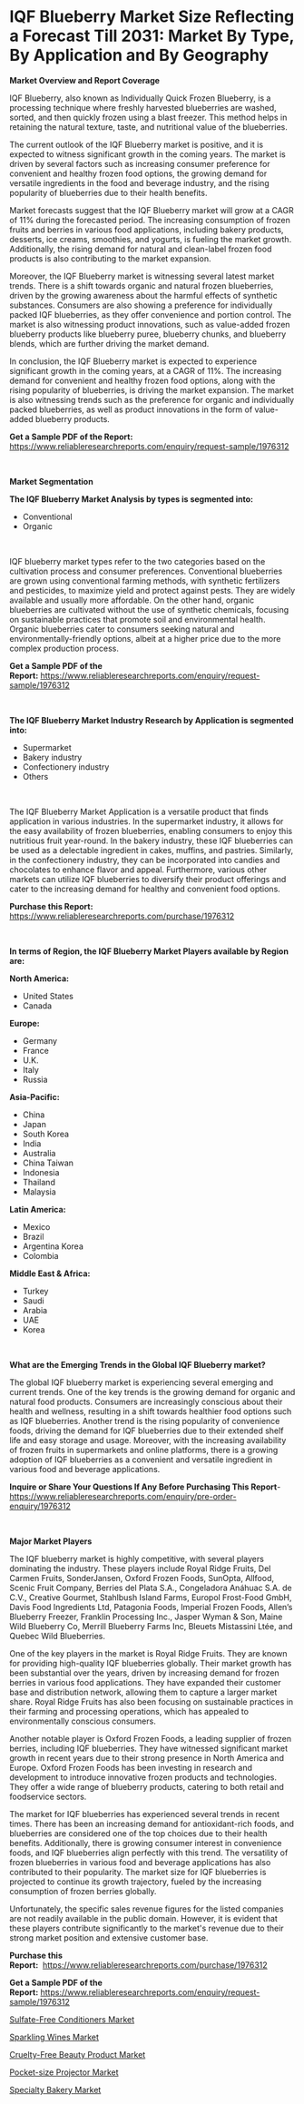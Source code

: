 <p><h1>IQF Blueberry Market Size Reflecting a Forecast Till 2031: Market By Type, By Application and By Geography</h1></p><p><strong>Market Overview and Report Coverage</strong></p>
<p><p>IQF Blueberry, also known as Individually Quick Frozen Blueberry, is a processing technique where freshly harvested blueberries are washed, sorted, and then quickly frozen using a blast freezer. This method helps in retaining the natural texture, taste, and nutritional value of the blueberries.</p><p>The current outlook of the IQF Blueberry market is positive, and it is expected to witness significant growth in the coming years. The market is driven by several factors such as increasing consumer preference for convenient and healthy frozen food options, the growing demand for versatile ingredients in the food and beverage industry, and the rising popularity of blueberries due to their health benefits.</p><p>Market forecasts suggest that the IQF Blueberry market will grow at a CAGR of 11% during the forecasted period. The increasing consumption of frozen fruits and berries in various food applications, including bakery products, desserts, ice creams, smoothies, and yogurts, is fueling the market growth. Additionally, the rising demand for natural and clean-label frozen food products is also contributing to the market expansion.</p><p>Moreover, the IQF Blueberry market is witnessing several latest market trends. There is a shift towards organic and natural frozen blueberries, driven by the growing awareness about the harmful effects of synthetic substances. Consumers are also showing a preference for individually packed IQF blueberries, as they offer convenience and portion control. The market is also witnessing product innovations, such as value-added frozen blueberry products like blueberry puree, blueberry chunks, and blueberry blends, which are further driving the market demand.</p><p>In conclusion, the IQF Blueberry market is expected to experience significant growth in the coming years, at a CAGR of 11%. The increasing demand for convenient and healthy frozen food options, along with the rising popularity of blueberries, is driving the market expansion. The market is also witnessing trends such as the preference for organic and individually packed blueberries, as well as product innovations in the form of value-added blueberry products.</p></p>
<p><strong>Get a Sample PDF of the Report:</strong> <a href="https://www.reliableresearchreports.com/enquiry/request-sample/1976312">https://www.reliableresearchreports.com/enquiry/request-sample/1976312</a></p>
<p>&nbsp;</p>
<p><strong>Market Segmentation</strong></p>
<p><strong>The IQF Blueberry Market Analysis by types is segmented into:</strong></p>
<p><ul><li>Conventional</li><li>Organic</li></ul></p>
<p>&nbsp;</p>
<p><p>IQF blueberry market types refer to the two categories based on the cultivation process and consumer preferences. Conventional blueberries are grown using conventional farming methods, with synthetic fertilizers and pesticides, to maximize yield and protect against pests. They are widely available and usually more affordable. On the other hand, organic blueberries are cultivated without the use of synthetic chemicals, focusing on sustainable practices that promote soil and environmental health. Organic blueberries cater to consumers seeking natural and environmentally-friendly options, albeit at a higher price due to the more complex production process.</p></p>
<p><strong>Get a Sample PDF of the Report:</strong>&nbsp;<a href="https://www.reliableresearchreports.com/enquiry/request-sample/1976312">https://www.reliableresearchreports.com/enquiry/request-sample/1976312</a></p>
<p>&nbsp;</p>
<p><strong>The IQF Blueberry Market Industry Research by Application is segmented into:</strong></p>
<p><ul><li>Supermarket</li><li>Bakery industry</li><li>Confectionery industry</li><li>Others</li></ul></p>
<p>&nbsp;</p>
<p><p>The IQF Blueberry Market Application is a versatile product that finds application in various industries. In the supermarket industry, it allows for the easy availability of frozen blueberries, enabling consumers to enjoy this nutritious fruit year-round. In the bakery industry, these IQF blueberries can be used as a delectable ingredient in cakes, muffins, and pastries. Similarly, in the confectionery industry, they can be incorporated into candies and chocolates to enhance flavor and appeal. Furthermore, various other markets can utilize IQF blueberries to diversify their product offerings and cater to the increasing demand for healthy and convenient food options.</p></p>
<p><strong>Purchase this Report:</strong>&nbsp; <a href="https://www.reliableresearchreports.com/purchase/1976312">https://www.reliableresearchreports.com/purchase/1976312</a></p>
<p>&nbsp;</p>
<p><strong>In terms of Region, the IQF Blueberry Market Players available by Region are:</strong></p>
<p>
    <p> <strong> North America: </strong>
        <ul>
            <li>United States</li>
            <li>Canada</li>
        </ul>
        </p> 
    <p> <strong> Europe: </strong>
        <ul>
            <li>Germany</li>
            <li>France</li>
            <li>U.K.</li>
            <li>Italy</li>
            <li>Russia</li>
        </ul>
        </p> 
    <p> <strong> Asia-Pacific: </strong>
        <ul>
            <li>China</li>
            <li>Japan</li>
            <li>South Korea</li>
            <li>India</li>
            <li>Australia</li>
            <li>China Taiwan</li>
            <li>Indonesia</li>
            <li>Thailand</li>
            <li>Malaysia</li>
        </ul>
        </p> 
    <p> <strong> Latin America: </strong>
        <ul>
            <li>Mexico</li>
            <li>Brazil</li>
            <li>Argentina Korea</li>
            <li>Colombia</li>
        </ul>
        </p> 
    <p> <strong> Middle East & Africa: </strong>
        <ul>
            <li>Turkey</li>
            <li>Saudi</li>
            <li>Arabia</li>
            <li>UAE</li>
            <li>Korea</li>
        </ul>
    </p>
    </p>
<p>&nbsp;</p>
<p><strong>What are the Emerging Trends in the Global IQF Blueberry market?</strong></p>
<p><p>The global IQF blueberry market is experiencing several emerging and current trends. One of the key trends is the growing demand for organic and natural food products. Consumers are increasingly conscious about their health and wellness, resulting in a shift towards healthier food options such as IQF blueberries. Another trend is the rising popularity of convenience foods, driving the demand for IQF blueberries due to their extended shelf life and easy storage and usage. Moreover, with the increasing availability of frozen fruits in supermarkets and online platforms, there is a growing adoption of IQF blueberries as a convenient and versatile ingredient in various food and beverage applications.</p></p>
<p><strong>Inquire or Share Your Questions If Any Before Purchasing This Report</strong>- <a href="https://www.reliableresearchreports.com/enquiry/pre-order-enquiry/1976312">https://www.reliableresearchreports.com/enquiry/pre-order-enquiry/1976312</a></p>
<p>&nbsp;</p>
<p><strong>Major Market Players</strong></p>
<p><p>The IQF blueberry market is highly competitive, with several players dominating the industry. These players include Royal Ridge Fruits, Del Carmen Fruits, SonderJansen, Oxford Frozen Foods, SunOpta, Allfood, Scenic Fruit Company, Berries del Plata S.A., Congeladora Anáhuac S.A. de C.V., Creative Gourmet, Stahlbush Island Farms, Europol Frost-Food GmbH, Davis Food Ingredients Ltd, Patagonia Foods, Imperial Frozen Foods, Allen’s Blueberry Freezer, Franklin Processing Inc., Jasper Wyman & Son, Maine Wild Blueberry Co, Merrill Blueberry Farms Inc, Bleuets Mistassini Ltée, and Quebec Wild Blueberries.</p><p>One of the key players in the market is Royal Ridge Fruits. They are known for providing high-quality IQF blueberries globally. Their market growth has been substantial over the years, driven by increasing demand for frozen berries in various food applications. They have expanded their customer base and distribution network, allowing them to capture a larger market share. Royal Ridge Fruits has also been focusing on sustainable practices in their farming and processing operations, which has appealed to environmentally conscious consumers.</p><p>Another notable player is Oxford Frozen Foods, a leading supplier of frozen berries, including IQF blueberries. They have witnessed significant market growth in recent years due to their strong presence in North America and Europe. Oxford Frozen Foods has been investing in research and development to introduce innovative frozen products and technologies. They offer a wide range of blueberry products, catering to both retail and foodservice sectors.</p><p>The market for IQF blueberries has experienced several trends in recent times. There has been an increasing demand for antioxidant-rich foods, and blueberries are considered one of the top choices due to their health benefits. Additionally, there is growing consumer interest in convenience foods, and IQF blueberries align perfectly with this trend. The versatility of frozen blueberries in various food and beverage applications has also contributed to their popularity. The market size for IQF blueberries is projected to continue its growth trajectory, fueled by the increasing consumption of frozen berries globally.</p><p>Unfortunately, the specific sales revenue figures for the listed companies are not readily available in the public domain. However, it is evident that these players contribute significantly to the market's revenue due to their strong market position and extensive customer base.</p></p>
<p><strong>Purchase this Report:</strong>&nbsp;&nbsp;<a href="https://www.reliableresearchreports.com/purchase/1976312">https://www.reliableresearchreports.com/purchase/1976312</a></p>
<p></p>
<p><strong>Get a Sample PDF of the Report:</strong>&nbsp;<a href="https://www.reliableresearchreports.com/enquiry/request-sample/1976312">https://www.reliableresearchreports.com/enquiry/request-sample/1976312</a></p>
<p><p><a href="https://www.linkedin.com/pulse/sulfate-free-conditioners-market-share-amp-new-trends-analysis-sswve/">Sulfate-Free Conditioners Market</a></p><p><a href="https://github.com/lilstefpacute/Market-Research-Report-List-2/blob/main/sparkling-wines-market.md">Sparkling Wines Market</a></p><p><a href="https://www.linkedin.com/pulse/decoding-cruelty-free-beauty-product-market-deep-dive-altxe/">Cruelty-Free Beauty Product Market</a></p><p><a href="https://www.linkedin.com/pulse/pocket-size-projector-market-insights-players-forecast-6oeve/">Pocket-size Projector Market</a></p><p><a href="https://github.com/rexevange/Market-Research-Report-List-2/blob/main/specialty-bakery-market.md">Specialty Bakery Market</a></p></p>